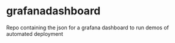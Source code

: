 # grafanadashboard
Repo containing the json for a grafana dashboard to run demos of automated deployment

